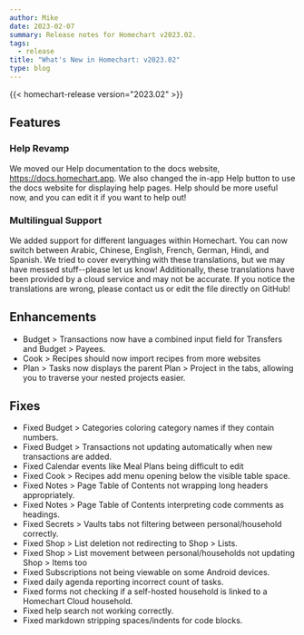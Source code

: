```yaml
---
author: Mike
date: 2023-02-07
summary: Release notes for Homechart v2023.02.
tags:
  - release
title: "What's New in Homechart: v2023.02"
type: blog
---
```


{{< homechart-release version="2023.02" >}}

## Features

### Help Revamp

We moved our Help documentation to the docs website, https://docs.homechart.app.  We also changed the in-app Help button to use the docs website for displaying help pages.  Help should be more useful now, and you can edit it if you want to help out!

### Multilingual Support

We added support for different languages within Homechart.  You can now switch between Arabic, Chinese, English, French, German, Hindi, and Spanish.  We tried to cover everything with these translations, but we may have messed stuff--please let us know!  Additionally, these translations have been provided by a cloud service and may not be accurate.  If you notice the translations are wrong, please contact us or edit the file directly on GitHub!

## Enhancements

- Budget > Transactions now have a combined input field for Transfers and Budget > Payees.
- Cook > Recipes should now import recipes from more websites
- Plan > Tasks now displays the parent Plan > Project in the tabs, allowing you to traverse your nested projects easier.

## Fixes

- Fixed Budget > Categories coloring category names if they contain numbers.
- Fixed Budget > Transactions not updating automatically when new transactions are added.
- Fixed Calendar events like Meal Plans being difficult to edit
- Fixed Cook > Recipes add menu opening below the visible table space.
- Fixed Notes > Page Table of Contents not wrapping long headers appropriately.
- Fixed Notes > Page Table of Contents interpreting code comments as headings.
- Fixed Secrets > Vaults tabs not filtering between personal/household correctly.
- Fixed Shop > List deletion not redirecting to Shop > Lists.
- Fixed Shop > List movement between personal/households not updating Shop > Items too
- Fixed Subscriptions not being viewable on some Android devices.
- Fixed daily agenda reporting incorrect count of tasks.
- Fixed forms not checking if a self-hosted household is linked to a Homechart Cloud household.
- Fixed help search not working correctly.
- Fixed markdown stripping spaces/indents for code blocks.
